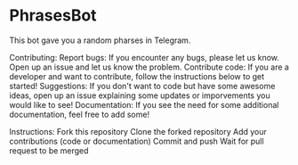 # PhrasesBot
This bot gave you a random pharses in Telegram.

Contributing:
Report bugs: If you encounter any bugs, please let us know. Open up an issue and let us know the problem.
Contribute code: If you are a developer and want to contribute, follow the instructions below to get started!
Suggestions: If you don't want to code but have some awesome ideas, open up an issue explaining some updates or imporvements you would like to see!
Documentation: If you see the need for some additional documentation, feel free to add some!

Instructions:
Fork this repository
Clone the forked repository
Add your contributions (code or documentation)
Commit and push
Wait for pull request to be merged
